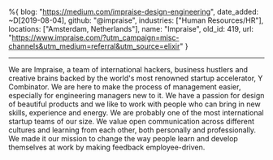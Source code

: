 %{
  blog: "https://medium.com/impraise-design-engineering",
  date_added: ~D[2019-08-04],
  github: "@impraise",
  industries: ["Human Resources/HR"],
  locations: ["Amsterdam, Netherlands"],
  name: "Impraise",
  old_id: 419,
  url: "https://www.impraise.com/?utm_campaign=misc-channels&utm_medium=referral&utm_source=elixir"
}

---

We are Impraise, a team of international hackers, business hustlers and creative brains backed by the world's most renowned startup accelerator, Y Combinator. We are here to make the process of management easier, especially for engineering managers new to it. We have a passion for design of beautiful products and we like to work with people who can bring in new skills, experience and energy. We are probably one of the most international startup teams of our size. We value open communication across different cultures and learning from each other, both personally and professionally. We made it our mission to change the way people learn and develop themselves at work by making feedback employee-driven.
